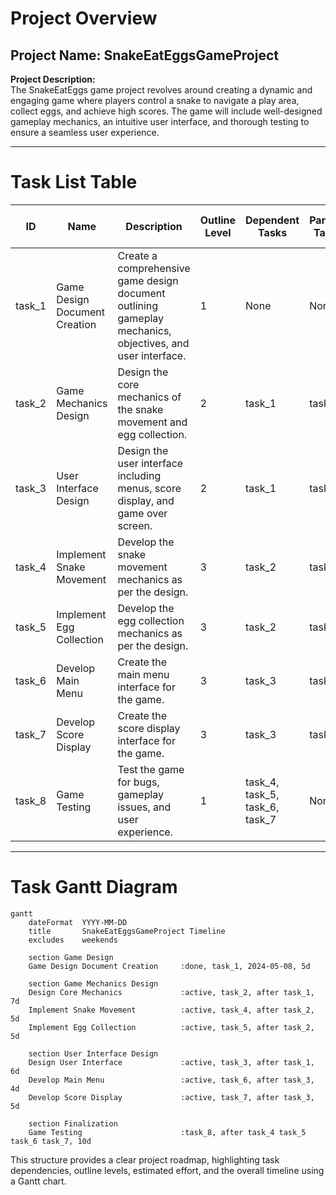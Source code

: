 # Project Overview

## Project Name: SnakeEatEggsGameProject

**Project Description:**  
The SnakeEatEggs game project revolves around creating a dynamic and engaging game where players control a snake to navigate a play area, collect eggs, and achieve high scores. The game will include well-designed gameplay mechanics, an intuitive user interface, and thorough testing to ensure a seamless user experience.

---

# Task List Table

| **ID**       | **Name**                     | **Description**                                                               | **Outline Level** | **Dependent Tasks**             | **Parent Task** | **Child Tasks**          | **Status**      | **Estimated Effort (Hours)** |
|--------------|------------------------------|-------------------------------------------------------------------------------|-------------------|---------------------------------|-----------------|-------------------------|-----------------|------------------------------|
| task_1       | Game Design Document Creation | Create a comprehensive game design document outlining gameplay mechanics, objectives, and user interface. | 1                 | None                            | None            | task_2, task_3          | Initial design phase | 20.0                        |
| task_2       | Game Mechanics Design        | Design the core mechanics of the snake movement and egg collection.          | 2                 | task_1                         | task_1          | task_4, task_5          | Detailed mechanics design | 30.0                        |
| task_3       | User Interface Design        | Design the user interface including menus, score display, and game over screen. | 2              | task_1                         | task_1          | task_6, task_7          | UI design phase | 25.0                        |
| task_4       | Implement Snake Movement     | Develop the snake movement mechanics as per the design.                      | 3                 | task_2                         | task_2          | None                    | Development phase | 20.0                        |
| task_5       | Implement Egg Collection     | Develop the egg collection mechanics as per the design.                      | 3                 | task_2                         | task_2          | None                    | Development phase | 20.0                        |
| task_6       | Develop Main Menu            | Create the main menu interface for the game.                                 | 3                 | task_3                         | task_3          | None                    | Development phase | 15.0                        |
| task_7       | Develop Score Display        | Create the score display interface for the game.                             | 3                 | task_3                         | task_3          | None                    | Development phase | 20.0                        |
| task_8       | Game Testing                 | Test the game for bugs, gameplay issues, and user experience.                | 1                 | task_4, task_5, task_6, task_7 | None            | None                    | Testing phase | 30.0                        |

---

# Task Gantt Diagram

```mermaid
gantt
    dateFormat  YYYY-MM-DD
    title       SnakeEatEggsGameProject Timeline
    excludes    weekends

    section Game Design
    Game Design Document Creation     :done, task_1, 2024-05-08, 5d

    section Game Mechanics Design
    Design Core Mechanics             :active, task_2, after task_1, 7d
    Implement Snake Movement          :active, task_4, after task_2, 5d
    Implement Egg Collection          :active, task_5, after task_2, 5d

    section User Interface Design
    Design User Interface             :active, task_3, after task_1, 6d
    Develop Main Menu                 :active, task_6, after task_3, 4d
    Develop Score Display             :active, task_7, after task_3, 5d

    section Finalization
    Game Testing                      :task_8, after task_4 task_5 task_6 task_7, 10d
``` 

This structure provides a clear project roadmap, highlighting task dependencies, outline levels, estimated effort, and the overall timeline using a Gantt chart.